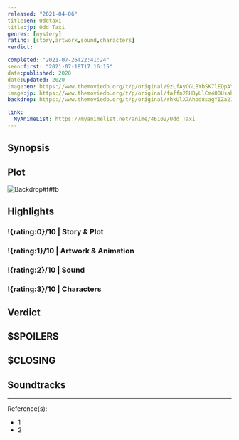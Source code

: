 ```yaml
---
released: "2021-04-06"
title:en: Oddtaxi
title:jp: Odd Taxi
genres: [mystery]
rating: [story,artwork,sound,characters]
verdict:

completed: "2021-07-26T22:41:24"
seen:first: "2021-07-18T17:16:15"
date:published: 2020
date:updated: 2020
image:en: https://www.themoviedb.org/t/p/original/9zLfAyCGLBYbSK7lEQpAY5BRBrc.jpg
image:jp: https://www.themoviedb.org/t/p/original/faffn2RHByUlCm40DUsahp036Nw.jpg
backdrop: https://www.themoviedb.org/t/p/original/rhkUlX7Ahod8sagYIZa21aHpglz.jpg

link:
  MyAnimeList: https://myanimelist.net/anime/46102/Odd_Taxi
---
```



## Synopsis

## Plot

![Backdrop#f#fb](https://www.themoviedb.org/t/p/original/vaH4XdNBXwhOpyBQx9sXfnUu0BJ.jpg "Source: TMDB")

## Highlights

### !{rating:0}/10 | Story & Plot

### !{rating:1}/10 | Artwork & Animation

### !{rating:2}/10 | Sound

### !{rating:3}/10 | Characters

## Verdict

## $SPOILERS

## $CLOSING

## Soundtracks

***
Reference(s):

- 1
- 2
